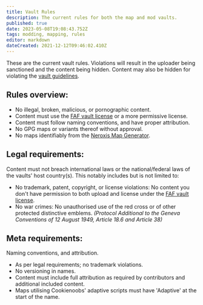 ```yaml
---
title: Vault Rules
description: The current rules for both the map and mod vaults.
published: true
date: 2023-05-08T19:08:43.752Z
tags: modding, mapping, rules
editor: markdown
dateCreated: 2021-12-12T09:46:02.410Z
---
```


These are the current vault rules. Violations will result in the uploader being sanctioned and the content being hidden. Content may also be hidden for violating the [vault guidelines](/en/Vault-Guidelines).

## Rules overview:

* No illegal, broken, malicious, or pornographic content.
* Content must use the [FAF vault license](https://content.faforever.com/tos/vault-license.html) or a more permissive license.
* Content must follow naming conventions, and have proper attribution.
* No GPG maps or variants thereof without approval.
* No maps identifiably from the [Neroxis Map Generator](https://github.com/FAForever/Neroxis-Map-Generator).

## Legal requirements:
Content must not breach international laws or the national/federal laws of the vaults' host country(s). This notably includes but is not limited to:

* No trademark, patent, copyright, or license violations: No content you don't have permission to both upload and license under the [FAF vault license](https://content.faforever.com/tos/vault-license.html).
* No war crimes: No unauthorised use of the red cross or of other protected distinctive emblems. *(Protocol Additional to the Geneva Conventions of 12 August 1949, Article 18.6 and Article 38)*

## Meta requirements:
Naming conventions, and attribution.

* As per legal requirements; no trademark violations.
* No versioning in names.
* Content must include full attribution as required by contributors and additional included content.
* Maps utilising Cookienoobs' adaptive scripts must have 'Adaptive' at the start of the name.